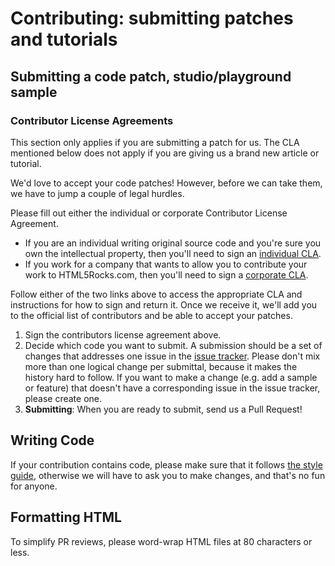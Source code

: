 # Contributing: submitting patches and tutorials

## Submitting a code patch, studio/playground sample

### Contributor License Agreements

This section only applies if you are submitting a patch for us. The CLA mentioned below does not apply if you are giving us a brand new article or tutorial.

We'd love to accept your code patches! However, before we can take them, we have to jump a couple of legal hurdles.

Please fill out either the individual or corporate Contributor License Agreement.

  * If you are an individual writing original source code and you're sure you own the intellectual property, then you'll need to sign an [individual CLA](http://code.google.com/legal/individual-cla-v1.0.html).
  * If you work for a company that wants to allow you to contribute your work to HTML5Rocks.com, then you'll need to sign a [corporate CLA](http://code.google.com/legal/corporate-cla-v1.0.html).

Follow either of the two links above to access the appropriate CLA and instructions for how to sign and return it. Once we receive it, we'll add you to the official list of contributors and be able to accept your patches.

1. Sign the contributors license agreement above.
2. Decide which code you want to submit. A submission should be a set of changes that addresses one issue in the [issue tracker](https://github.com/Google/WebFoundations/issues). Please don't mix more than one logical change per submittal, because it makes the history hard to follow. If you want to make a change (e.g. add a sample or feature) that doesn't have a corresponding issue in the issue tracker, please create one.
3. **Submitting**: When you are ready to submit, send us a Pull Request!

## Writing Code ##

If your contribution contains code, please make sure that it follows [the style guide](http://google-styleguide.googlecode.com/svn/trunk/javascriptguide.xml), otherwise we will have to ask you to make changes, and that's no fun for anyone. 

## Formatting HTML ##

To simplify PR reviews, please word-wrap HTML files at 80 characters or less. 

